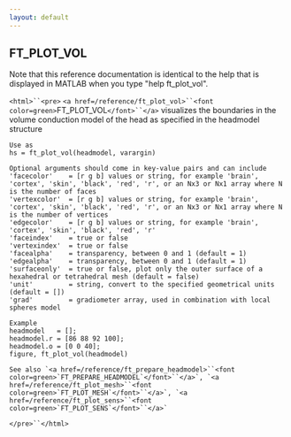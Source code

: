 ```yaml
---
layout: default
---
```


##  FT_PLOT_VOL

Note that this reference documentation is identical to the help that is displayed in MATLAB when you type "help ft_plot_vol".

`<html>``<pre>`
    `<a href=/reference/ft_plot_vol>``<font color=green>`FT_PLOT_VOL`</font>``</a>` visualizes the boundaries in the volume conduction model of the head as
    specified in the headmodel structure
 
    Use as
    hs = ft_plot_vol(headmodel, varargin)
 
    Optional arguments should come in key-value pairs and can include
    'facecolor'    = [r g b] values or string, for example 'brain', 'cortex', 'skin', 'black', 'red', 'r', or an Nx3 or Nx1 array where N is the number of faces
    'vertexcolor'  = [r g b] values or string, for example 'brain', 'cortex', 'skin', 'black', 'red', 'r', or an Nx3 or Nx1 array where N is the number of vertices
    'edgecolor'    = [r g b] values or string, for example 'brain', 'cortex', 'skin', 'black', 'red', 'r'
    'faceindex'    = true or false
    'vertexindex'  = true or false
    'facealpha'    = transparency, between 0 and 1 (default = 1)
    'edgealpha'    = transparency, between 0 and 1 (default = 1)
    'surfaceonly'  = true or false, plot only the outer surface of a hexahedral or tetrahedral mesh (default = false)
    'unit'         = string, convert to the specified geometrical units (default = [])
    'grad'         = gradiometer array, used in combination with local spheres model
 
    Example
    headmodel   = [];
    headmodel.r = [86 88 92 100];
    headmodel.o = [0 0 40];
    figure, ft_plot_vol(headmodel)
 
    See also `<a href=/reference/ft_prepare_headmodel>``<font color=green>`FT_PREPARE_HEADMODEL`</font>``</a>`, `<a href=/reference/ft_plot_mesh>``<font color=green>`FT_PLOT_MESH`</font>``</a>`, `<a href=/reference/ft_plot_sens>``<font color=green>`FT_PLOT_SENS`</font>``</a>`
`</pre>``</html>`

